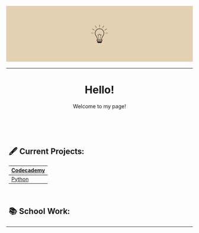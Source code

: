 ![](https://github.com/jeyla380/jeyla380/blob/main/images/banner.png)

<table align="center"><tr><td align="center" width="9999">

  # Hello!

Welcome to my page!

<br>  
</td></tr>



<tr><td width="9999" background="#ffffff">
  <br>
<br>

  ## 🖋️ Current Projects:

| [Codecademy](https://github.com/jeyla380/codecademy_projects) |
| --- |
| [Python](https://github.com/jeyla380/codecademy_projects) |

  <br>

  
  ## 📚 School Work:
  
  </td></tr></table>



<!---
- 👀 I’m interested in ...
- 📫 How to reach me ...
🌱
xemycutiex/xemycutiex is a ✨ special ✨ repository because its `README.md` (this file) appears on your GitHub profile.
You can click the Preview link to take a look at your changes.

![](https://github.com/xemycutiex/xemycutiex/blob/main/images/banner.png)
--->
